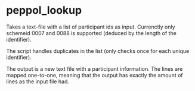 # peppol_lookup

Takes a text-file with a list of participant ids as input. Currenctly only schemeid 0007 and 0088 is supported (deduced by the length of the identifier).

The script handles duplicates in the list (only checks once for each unique identifier).

The output is a new text file with a participant information. The lines are mapped one-to-one, meaning that the output has exactly the amount of lines as the input file had.

